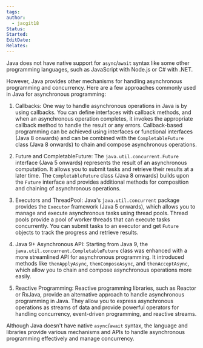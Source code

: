 ```yaml
---
tags: 
author:
  - jacgit18
Status: 
Started: 
EditDate: 
Relates:
---
```

Java does not have native support for `async`/`await` syntax like some other programming languages, such as JavaScript with Node.js or C# with .NET. 

However, Java provides other mechanisms for handling asynchronous programming and concurrency. Here are a few approaches commonly used in Java for asynchronous programming:

1. Callbacks: One way to handle asynchronous operations in Java is by using callbacks. You can define interfaces with callback methods, and when an asynchronous operation completes, it invokes the appropriate callback method to handle the result or any errors. Callback-based programming can be achieved using interfaces or functional interfaces (Java 8 onwards) and can be combined with the `CompletableFuture` class (Java 8 onwards) to chain and compose asynchronous operations.

2. Future and CompletableFuture: The `java.util.concurrent.Future` interface (Java 5 onwards) represents the result of an asynchronous computation. It allows you to submit tasks and retrieve their results at a later time. The `CompletableFuture` class (Java 8 onwards) builds upon the `Future` interface and provides additional methods for composition and chaining of asynchronous operations.

3. Executors and ThreadPool: Java's `java.util.concurrent` package provides the `Executor` framework (Java 5 onwards), which allows you to manage and execute asynchronous tasks using thread pools. Thread pools provide a pool of worker threads that can execute tasks concurrently. You can submit tasks to an executor and get `Future` objects to track the progress and retrieve results.

4. Java 9+ Asynchronous API: Starting from Java 9, the `java.util.concurrent.CompletableFuture` class was enhanced with a more streamlined API for asynchronous programming. It introduced methods like `thenApplyAsync`, `thenComposeAsync`, and `thenAcceptAsync`, which allow you to chain and compose asynchronous operations more easily.

5. Reactive Programming: Reactive programming libraries, such as Reactor or RxJava, provide an alternative approach to handle asynchronous programming in Java. They allow you to express asynchronous operations as streams of data and provide powerful operators for handling concurrency, event-driven programming, and reactive streams.

Although Java doesn't have native `async`/`await` syntax, the language and libraries provide various mechanisms and APIs to handle asynchronous programming effectively and manage concurrency.